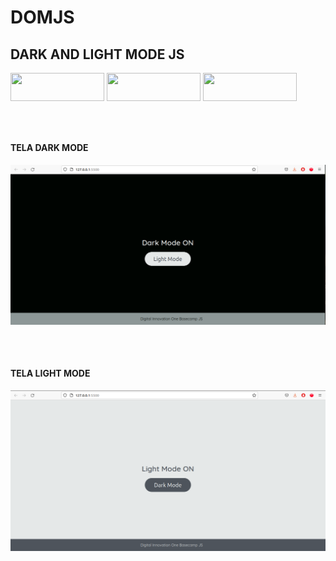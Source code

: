 # DOMJS


<h2> DARK AND LIGHT MODE JS </h2>


<!-- <h3> Feito com carinho, usando as stacks abaixo. </h3> -->


<div style="display: inline_block">

<img align="center" height="45px" width="150px" src="https://cdn.jsdelivr.net/gh/devicons/devicon/icons/html5/html5-original.svg" />

<img align="center" height="45px" width="150px" src="https://cdn.jsdelivr.net/gh/devicons/devicon/icons/css3/css3-original.svg" />
  
<img align="center" height="45px" width="150px" src="https://cdn.jsdelivr.net/gh/devicons/devicon/icons/javascript/javascript-original.svg" />
    

 
</div>


##

<br>

<h4> TELA DARK MODE </h4>

<img src="Captura de tela de 2022-02-15 00-32-09.png">

##

<br>


<h4> TELA LIGHT MODE </h4>

<img src="Captura de tela de 2022-02-15 00-31-44.png">

